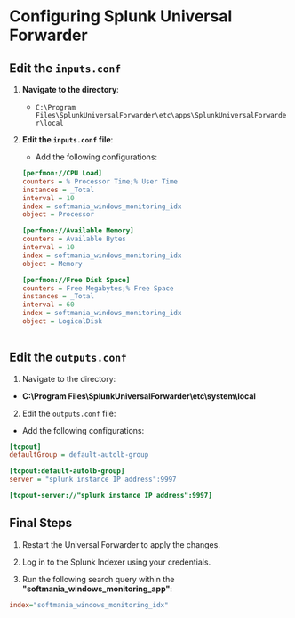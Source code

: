 # Configuring Splunk Universal Forwarder

## Edit the `inputs.conf`

1. **Navigate to the directory**:
   - `C:\Program Files\SplunkUniversalForwarder\etc\apps\SplunkUniversalForwarder\local`

2. **Edit the `inputs.conf` file**:
   - Add the following configurations:

   ```ini
   [perfmon://CPU Load]
   counters = % Processor Time;% User Time
   instances = _Total
   interval = 10
   index = softmania_windows_monitoring_idx
   object = Processor

   [perfmon://Available Memory]
   counters = Available Bytes
   interval = 10
   index = softmania_windows_monitoring_idx
   object = Memory

   [perfmon://Free Disk Space]
   counters = Free Megabytes;% Free Space
   instances = _Total
   interval = 60
   index = softmania_windows_monitoring_idx
   object = LogicalDisk
  


## Edit the `outputs.conf`

1. Navigate to the directory:

- **C:\Program Files\SplunkUniversalForwarder\etc\system\local**

2. Edit the `outputs.conf` file:
- Add the following configurations:

```ini
[tcpout]
defaultGroup = default-autolb-group

[tcpout:default-autolb-group]
server = "splunk instance IP address":9997

[tcpout-server://"splunk instance IP address":9997]
```

## Final Steps
1. Restart the Universal Forwarder to apply the changes.

2. Log in to the Splunk Indexer using your credentials.

3. Run the following search query within the **"softmania_windows_monitoring_app"**:

```ini
index="softmania_windows_monitoring_idx"
```
